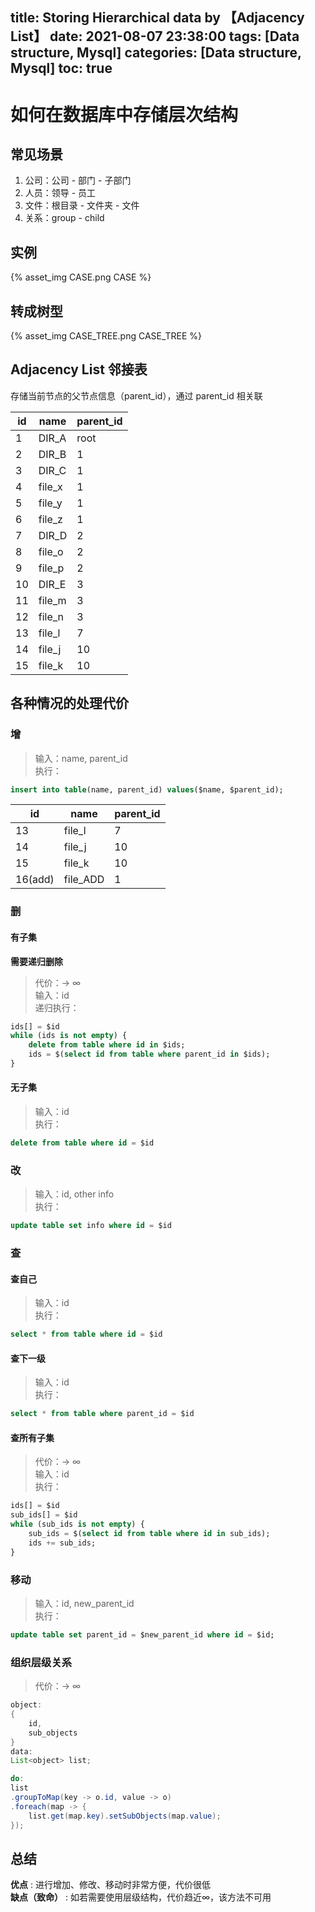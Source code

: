 title: Storing Hierarchical data by 【Adjacency List】
date: 2021-08-07 23:38:00
tags: [Data structure, Mysql]
categories: [Data structure, Mysql]
toc: true
---
# 如何在数据库中存储层次结构

## 常见场景

1. 公司：公司 - 部门 - 子部门 
2. 人员：领导 - 员工 
3. 文件：根目录 - 文件夹 - 文件
4. 关系：group - child

## 实例

{% asset_img CASE.png CASE %}

## 转成树型
{% asset_img CASE_TREE.png CASE_TREE %}

## Adjacency List 邻接表

存储当前节点的父节点信息（parent_id），通过 parent_id 相关联

|id    |name  |parent_id|
|------|------|---------|
|1     |DIR_A |root     |
|2     |DIR_B |1        |
|3     |DIR_C |1        |
|4     |file_x|1        |
|5     |file_y|1        |
|6     |file_z|1        |
|7     |DIR_D |2        |
|8     |file_o|2        |
|9     |file_p|2        |
|10    |DIR_E |3        |
|11    |file_m|3        |
|12    |file_n|3        |
|13    |file_l|7        |
|14    |file_j|10       |
|15    |file_k|10       |

## 各种情况的处理代价

### 增
> 输入：name, parent_id  
> 执行：
```sql
insert into table(name, parent_id) values($name, $parent_id);
```
|id     |name    |parent_id|
|-------|--------|---------|
|13     |file_l  |7        |
|14     |file_j  |10       |
|15     |file_k  |10       |
|16(add)|file_ADD|1        |

### 删
#### 有子集
**需要递归删除**
> 代价：-> ∞  
> 输入：id  
> 递归执行：  
```sql
ids[] = $id
while (ids is not empty) {
    delete from table where id in $ids;
    ids = $(select id from table where parent_id in $ids);
}
```
#### 无子集
> 输入：id  
> 执行：  
```sql
delete from table where id = $id
```

### 改
> 输入：id, other info  
> 执行：  
```sql
update table set info where id = $id
```

### 查
#### 查自己
> 输入：id  
> 执行：
```sql
select * from table where id = $id
```
#### 查下一级 
> 输入：id  
> 执行：
```sql
select * from table where parent_id = $id
```
#### 查所有子集
> 代价：-> ∞  
> 输入：id  
> 执行：
```sql
ids[] = $id
sub_ids[] = $id
while (sub_ids is not empty) {
    sub_ids = $(select id from table where id in sub_ids);
    ids += sub_ids;
}
```
### 移动
> 输入：id, new_parent_id  
> 执行：
```sql
update table set parent_id = $new_parent_id where id = $id;
```

### 组织层级关系
> 代价：-> ∞
```java
object:
{
    id, 
    sub_objects
}
data: 
List<object> list;

do:
list
.groupToMap(key -> o.id, value -> o)
.foreach(map -> {
    list.get(map.key).setSubObjects(map.value);
});
```

## 总结
**优点** : 进行增加、修改、移动时非常方便，代价很低  
**缺点（致命）** : 如若需要使用层级结构，代价趋近∞，该方法不可用

